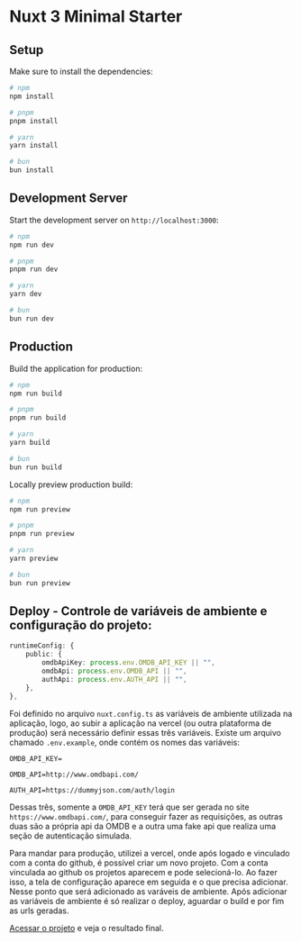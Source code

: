 # Nuxt 3 Minimal Starter

## Setup

Make sure to install the dependencies:

```bash
# npm
npm install

# pnpm
pnpm install

# yarn
yarn install

# bun
bun install
```

## Development Server

Start the development server on `http://localhost:3000`:

```bash
# npm
npm run dev

# pnpm
pnpm run dev

# yarn
yarn dev

# bun
bun run dev
```

## Production

Build the application for production:

```bash
# npm
npm run build

# pnpm
pnpm run build

# yarn
yarn build

# bun
bun run build
```

Locally preview production build:

```bash
# npm
npm run preview

# pnpm
pnpm run preview

# yarn
yarn preview

# bun
bun run preview
```

## Deploy - Controle de variáveis de ambiente e configuração do projeto:

``` ts
runtimeConfig: {
	public: {
		omdbApiKey: process.env.OMDB_API_KEY || "",
		omdbApi: process.env.OMDB_API || "",
		authApi: process.env.AUTH_API || "",
	},
},
```

Foi definido no arquivo `nuxt.config.ts` as variáveis de ambiente utilizada na aplicação, logo, ao subir a aplicação na vercel (ou outra plataforma de produção) será necessário definir essas três variáveis. Existe um arquivo chamado `.env.example`, onde contém os nomes das variáveis:


```.env
OMDB_API_KEY=

OMDB_API=http://www.omdbapi.com/

AUTH_API=https://dummyjson.com/auth/login
```
Dessas três, somente a `OMDB_API_KEY` terá que ser gerada no site `https://www.omdbapi.com/`, para conseguir fazer as requisições, as outras duas são a própria api da OMDB e a outra uma fake api que realiza uma seção de autenticação simulada.

Para mandar para produção, utilizei a vercel, onde após logado e vinculado com a conta do github, é possível criar um novo projeto. Com a conta vinculada ao github os projetos aparecem e pode selecioná-lo. Ao fazer isso, a tela de configuração aparece em seguida e o que precisa adicionar. Nesse ponto que será adicionado as varáveis de ambiente.
Após adicionar as variáveis de ambiente é só realizar o deploy, aguardar o build e por fim as urls geradas.

[Acessar o projeto](https://homecine-omega.vercel.app/) e veja o resultado final.
